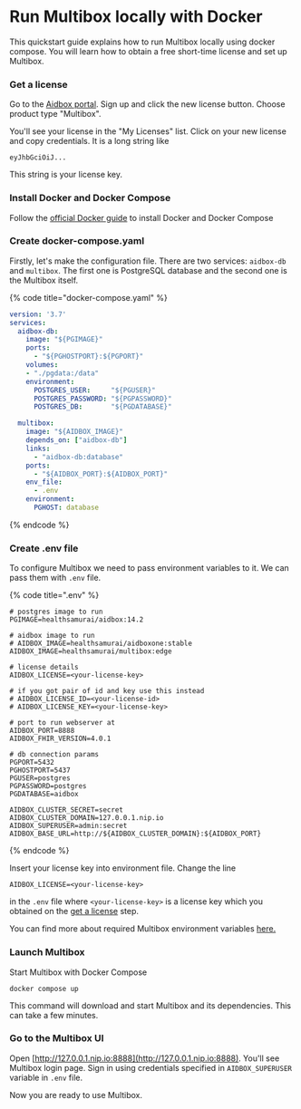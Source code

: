 # Run Multibox locally with Docker

This quickstart guide explains how to run Multibox locally using docker compose. You will learn how to obtain a free short-time license and set up Multibox.

### Get a license

Go to the [Aidbox portal](https://aidbox.app). Sign up and click the new license button. Choose product type "Multibox".

You'll see your license in the "My Licenses" list. Click on your new license and copy credentials. It is a long string like

```
eyJhbGciOiJ...
```

This string is your license key.

### Install Docker and Docker Compose

Follow the [official Docker guide](https://docs.docker.com/compose/install/#install-compose) to install Docker and Docker Compose

### Create docker-compose.yaml

Firstly, let's make the configuration file. There are two services: `aidbox-db`  and `multibox`. The first one is PostgreSQL database and the second one is the Multibox itself.

{% code title="docker-compose.yaml" %}
```yaml
version: '3.7'
services:
  aidbox-db:
    image: "${PGIMAGE}"
    ports:
      - "${PGHOSTPORT}:${PGPORT}"
    volumes:
    - "./pgdata:/data"
    environment:
      POSTGRES_USER:     "${PGUSER}"
      POSTGRES_PASSWORD: "${PGPASSWORD}"
      POSTGRES_DB:       "${PGDATABASE}"

  multibox:
    image: "${AIDBOX_IMAGE}"
    depends_on: ["aidbox-db"]
    links:
      - "aidbox-db:database"
    ports:
      - "${AIDBOX_PORT}:${AIDBOX_PORT}"
    env_file:
      - .env
    environment:
      PGHOST: database
```
{% endcode %}

### Create .env file

To configure Multibox we need to pass environment variables to it. We can pass them with `.env` file.

{% code title=".env" %}
```shell
# postgres image to run
PGIMAGE=healthsamurai/aidbox:14.2

# aidbox image to run
# AIDBOX_IMAGE=healthsamurai/aidboxone:stable
AIDBOX_IMAGE=healthsamurai/multibox:edge

# license details
AIDBOX_LICENSE=<your-license-key>

# if you got pair of id and key use this instead
# AIDBOX_LICENSE_ID=<your-license-id>
# AIDBOX_LICENSE_KEY=<your-license-key>

# port to run webserver at
AIDBOX_PORT=8888
AIDBOX_FHIR_VERSION=4.0.1

# db connection params
PGPORT=5432
PGHOSTPORT=5437
PGUSER=postgres
PGPASSWORD=postgres
PGDATABASE=aidbox

AIDBOX_CLUSTER_SECRET=secret
AIDBOX_CLUSTER_DOMAIN=127.0.0.1.nip.io
AIDBOX_SUPERUSER=admin:secret
AIDBOX_BASE_URL=http://${AIDBOX_CLUSTER_DOMAIN}:${AIDBOX_PORT}
```
{% endcode %}

Insert your license key into environment file. Change the line

```shell
AIDBOX_LICENSE=<your-license-key>
```

in the `.env` file where `<your-license-key>` is a license key which you obtained on the [get a license](run-multibox-locally-with-docker.md#get-a-license) step.

You can find more about required Multibox environment variables [here.](../reference/configuration/environment-variables/multibox-required-environment-variables.md)

### Launch Multibox

Start Multibox with Docker Compose

```shell
docker compose up
```

This command will download and start Multibox and its dependencies. This can take a few minutes.

### Go to the Multibox UI

Open [http://127.0.0.1.nip.io:8888](http://127.0.0.1.nip.io:8888). You'll see Multibox login page. Sign in using credentials specified in `AIDBOX_SUPERUSER` variable in `.env` file.

Now you are ready to use Multibox.
